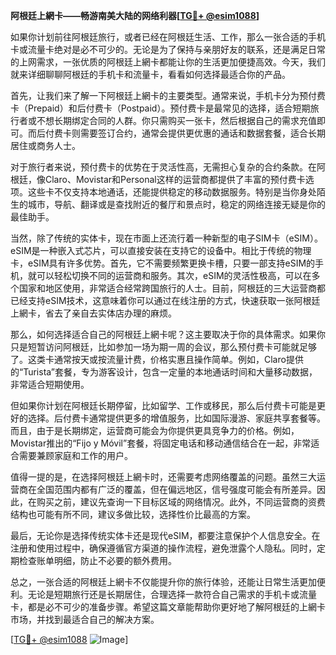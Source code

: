 **阿根廷上網卡——畅游南美大陆的网络利器[[TG💪+ @esim1088](https://t.me/s/esim1088)]**

如果你计划前往阿根廷旅行，或者已经在阿根廷生活、工作，那么一张合适的手机卡或流量卡绝对是必不可少的。无论是为了保持与亲朋好友的联系，还是满足日常的上网需求，一张优质的阿根廷上網卡都能让你的生活更加便捷高效。今天，我们就来详细聊聊阿根廷的手机卡和流量卡，看看如何选择最适合你的产品。

首先，让我们来了解一下阿根廷上網卡的主要类型。通常来说，手机卡分为预付费卡（Prepaid）和后付费卡（Postpaid）。预付费卡是最常见的选择，适合短期旅行者或不想长期绑定合同的人群。你只需购买一张卡，然后根据自己的需求充值即可。而后付费卡则需要签订合约，通常会提供更优惠的通话和数据套餐，适合长期居住或商务人士。

对于旅行者来说，预付费卡的优势在于灵活性高，无需担心复杂的合约条款。在阿根廷，像Claro、Movistar和Personal这样的运营商都提供了丰富的预付费卡选项。这些卡不仅支持本地通话，还能提供稳定的移动数据服务。特别是当你身处陌生的城市，导航、翻译或是查找附近的餐厅和景点时，稳定的网络连接无疑是你的最佳助手。

当然，除了传统的实体卡，现在市面上还流行着一种新型的电子SIM卡（eSIM）。eSIM是一种嵌入式芯片，可以直接安装在支持它的设备中。相比于传统的物理卡，eSIM具有许多优势。首先，它不需要频繁更换卡槽，只要一部支持eSIM的手机，就可以轻松切换不同的运营商和服务。其次，eSIM的灵活性极高，可以在多个国家和地区使用，非常适合经常跨国旅行的人士。目前，阿根廷的三大运营商都已经支持eSIM技术，这意味着你可以通过在线注册的方式，快速获取一张阿根廷上網卡，省去了亲自去实体店办理的麻烦。

那么，如何选择适合自己的阿根廷上網卡呢？这主要取决于你的具体需求。如果你只是短暂访问阿根廷，比如参加一场为期一周的会议，那么预付费卡可能就足够了。这类卡通常按天或按流量计费，价格实惠且操作简单。例如，Claro提供的“Turista”套餐，专为游客设计，包含一定量的本地通话时间和大量移动数据，非常适合短期使用。

但如果你计划在阿根廷长期停留，比如留学、工作或移民，那么后付费卡可能是更好的选择。后付费卡通常提供更多的增值服务，比如国际漫游、家庭共享套餐等。而且，由于是长期绑定，运营商可能会为你提供更具竞争力的价格。例如，Movistar推出的“Fijo y Móvil”套餐，将固定电话和移动通信结合在一起，非常适合需要兼顾家庭和工作的用户。

值得一提的是，在选择阿根廷上網卡时，还需要考虑网络覆盖的问题。虽然三大运营商在全国范围内都有广泛的覆盖，但在偏远地区，信号强度可能会有所差异。因此，在购买之前，建议先查询一下目标区域的网络情况。此外，不同运营商的资费结构也可能有所不同，建议多做比较，选择性价比最高的方案。

最后，无论你是选择传统实体卡还是现代eSIM，都要注意保护个人信息安全。在注册和使用过程中，确保遵循官方渠道的操作流程，避免泄露个人隐私。同时，定期检查账单明细，防止不必要的额外费用。

总之，一张合适的阿根廷上網卡不仅能提升你的旅行体验，还能让日常生活更加便利。无论是短期旅行还是长期居住，合理选择一款符合自己需求的手机卡或流量卡，都是必不可少的准备步骤。希望这篇文章能帮助你更好地了解阿根廷的上網卡市场，并找到最适合自己的解决方案。

[[TG💪+ @esim1088](https://t.me/s/esim1088) ![Image](https://i.postimg.cc/4NQfJmqS/Snipaste-2025-05-13-00-14-12.png)]